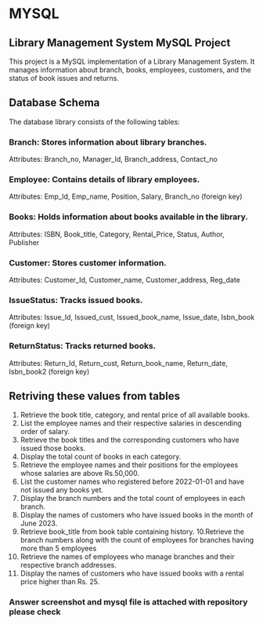 # MYSQL

## Library Management System MySQL Project

This project is a MySQL implementation of a Library Management System. It manages information about branch, books, 
employees, customers, and the status of book issues and returns.

## Database Schema

The database library consists of the following tables:

### Branch: Stores information about library branches.

Attributes: Branch_no, Manager_Id, Branch_address, Contact_no

### Employee: Contains details of library employees.

Attributes: Emp_Id, Emp_name, Position, Salary, Branch_no (foreign key)

### Books: Holds information about books available in the library.

Attributes: ISBN, Book_title, Category, Rental_Price, Status, Author, Publisher

### Customer: Stores customer information.

Attributes: Customer_Id, Customer_name, Customer_address, Reg_date

### IssueStatus: Tracks issued books.

Attributes: Issue_Id, Issued_cust, Issued_book_name, Issue_date, Isbn_book (foreign key)

### ReturnStatus: Tracks returned books.

Attributes: Return_Id, Return_cust, Return_book_name, Return_date, Isbn_book2 (foreign key)

## Retriving these values from tables
1. Retrieve the book title, category, and rental price of all available books. 
2. List the employee names and their respective salaries in descending order of salary. 
3. Retrieve the book titles and the corresponding customers who have issued those books. 
4. Display the total count of books in each category. 
5. Retrieve the employee names and their positions for the employees whose salaries are above Rs.50,000. 
6. List the customer names who registered before 2022-01-01 and have not issued any books yet. 
7. Display the branch numbers and the total count of employees in each branch. 
8. Display the names of customers who have issued books in the month of June 2023.
9. Retrieve book_title from book table containing history. 
10.Retrieve the branch numbers along with the count of employees for branches having more than 5 employees
11. Retrieve the names of employees who manage branches and their respective branch addresses.
12.  Display the names of customers who have issued books with a rental price higher than Rs. 25.

 ### Answer screenshot and mysql file is attached with repository please check

